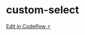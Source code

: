 # custom-select

[Edit in Codeflow ⚡️](https://stackblitz.com/~/github.com/anant20592/custom-select)